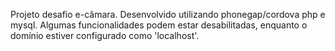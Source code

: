 Projeto desafio e-câmara. Desenvolvido utilizando phonegap/cordova php e mysql.
Algumas funcionalidades podem estar desabilitadas, enquanto o domínio estiver configurado como 'localhost'.